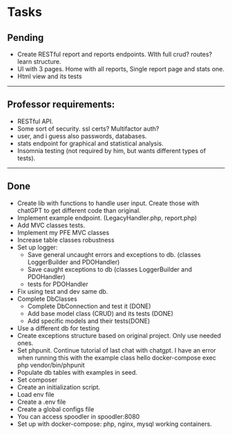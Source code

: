 # Tasks

## Pending

- Create RESTful report and reports endpoints. WIth full crud? routes? learn structure.
- UI with 3 pages. Home with all reports, Single report page and stats one.
- Html view and its tests

---

## Professor requirements:

- RESTful API.
- Some sort of security. ssl certs? Multifactor auth?
- user, and i guess also passwords, databases.
- stats endpoint for graphical and statistical analysis.
- Insomnia testing (not required by him, but wants different types of tests).

---

## Done

- Create lib with functions to handle user input. Create those with chatGPT to get
  different code than original.
- Implement example endpoint. (LegacyHandler.php, report.php)
- Add MVC classes tests.
- Implement my PFE MVC classes
- Increase table classes robustness
- Set up logger:
  - Save general uncaught errors and exceptions to db. (classes LoggerBuilder and PDOHandler)
  - Save caught exceptions to db (classes LoggerBuilder and PDOHandler)
  - tests for PDOHandler
- Fix using test and dev same db.
- Complete DbClasses
  - Complete DbConnection and test it (DONE)
  - Add base model class (CRUD) and its tests (DONE)
  - Add specific models and their tests(DONE)
- Use a different db for testing
- Create exceptions structure based on original project. Only use needed ones.
- Set phpunit. Continue tutorial of last chat with chatgpt. I have an error when running this with the example class hello
  docker-compose exec php vendor/bin/phpunit
- Populate db tables with examples in seed.
- Set composer
- Create an initialization script.
- Load env file
- Create a .env file
- Create a global configs file
- You can access spoodler in spoodler:8080
- Set up with docker-compose: php, nginx, mysql working containers.
